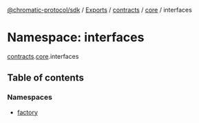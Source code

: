 [@chromatic-protocol/sdk](../README.md) / [Exports](../modules.md) / [contracts](contracts.md) / [core](contracts.core.md) / interfaces

# Namespace: interfaces

[contracts](contracts.md).[core](contracts.core.md).interfaces

## Table of contents

### Namespaces

- [factory](contracts.core.interfaces.factory.md)
